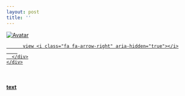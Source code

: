 ```yaml
---
layout: post
title: ''
---
```


<p class="imglist">

<div class="image-container">
  <a href="https://pic.superbed.cn/item/5e35c9302fb38b8c3c45e3c7.jpg"  data-fancybox="images">
    <img src="https://pic.superbed.cn/item/5e35c9302fb38b8c3c45e3f2.jpg" alt="Avatar" class="image" />
    <div class="overlay">
      <div class="text">
        
          view <i class="fa fa-arrow-right" aria-hidden="true"></i>
        
      </div>
    </div>
  </a>
</div>









<a href="https://pic.superbed.cn/item/5e35c9302fb38b8c3c45e3c9.jpg" data-fancybox="images"><img src="" /></a>
<a href="https://pic.superbed.cn/item/5e35c9302fb38b8c3c45e3cb.jpg" data-fancybox="images"><img src="" /></a>
<a href="https://pic.superbed.cn/item/5e35c9302fb38b8c3c45e3ce.jpg" data-fancybox="images"><img src="" /></a>
<a href="https://pic.superbed.cn/item/5e35c9302fb38b8c3c45e3d0.jpg" data-fancybox="images"><img src="" /></a>
<a href="https://pic.superbed.cn/item/5e35c9302fb38b8c3c45e3d2.jpg" data-fancybox="images"><img src="" /></a>
<a href="https://pic.superbed.cn/item/5e35c9302fb38b8c3c45e3d5.jpg" data-fancybox="images"><img src="" /></a>
<a href="https://pic.superbed.cn/item/5e35c9302fb38b8c3c45e3d8.jpg" data-fancybox="images"><img src="" /></a>
<a href="https://pic.superbed.cn/item/5e35c9302fb38b8c3c45e3da.jpg" data-fancybox="images"><img src="" /></a>
<a href="https://pic.superbed.cn/item/5e35c9302fb38b8c3c45e3dc.jpg" data-fancybox="images"><img src="" /></a>
<a href="https://pic.superbed.cn/item/5e35c9302fb38b8c3c45e3de.jpg" data-fancybox="images"><img src="" /></a>
<a href="https://pic.superbed.cn/item/5e35c9302fb38b8c3c45e3e0.jpg" data-fancybox="images"><img src="" /></a>
<a href="https://pic.superbed.cn/item/5e35c9302fb38b8c3c45e3e4.jpg" data-fancybox="images"><img src="" /></a>
<a href="https://pic.superbed.cn/item/5e35c9302fb38b8c3c45e3e6.jpg" data-fancybox="images"><img src="" /></a>
<a href="https://pic.superbed.cn/item/5e35c9302fb38b8c3c45e3e8.jpg" data-fancybox="images"><img src="" /></a>
<a href="https://pic.superbed.cn/item/5e35c9302fb38b8c3c45e3ea.jpg" data-fancybox="images"><img src="" /></a>
<a href="https://pic.superbed.cn/item/5e35c9302fb38b8c3c45e3ee.jpg" data-fancybox="images"><img src="" /></a>
<a href="https://pic.superbed.cn/item/5e35c9302fb38b8c3c45e3f0.jpg" data-fancybox="images"><img src="" /></a>
<a href="https://pic.superbed.cn/item/5e35c9302fb38b8c3c45e3f2.jpg" data-fancybox="images"><img src="" /></a>
<a href="https://pic.superbed.cn/item/5e35c9302fb38b8c3c45e3f4.jpg" data-fancybox="images"><img src="" /></a>
<a href="https://pic.superbed.cn/item/5e35c9302fb38b8c3c45e3f6.jpg" data-fancybox="images"><img src="" /></a>
<a href="https://pic.superbed.cn/item/5e35c9302fb38b8c3c45e3fa.jpg" data-fancybox="images"><img src="" /></a>
<a href="https://pic.superbed.cn/item/5e35c9302fb38b8c3c45e3fc.jpg" data-fancybox="images"><img src="" /></a>
<a href="https://pic.superbed.cn/item/5e35c9302fb38b8c3c45e3fe.jpg" data-fancybox="images"><img src="" /></a>
<a href="https://pic.superbed.cn/item/5e35c9302fb38b8c3c45e401.jpg" data-fancybox="images"><img src="" /></a>
<a href="https://pic.superbed.cn/item/5e35c9302fb38b8c3c45e404.jpg" data-fancybox="images"><img src="" /></a>
<a href="https://pic.superbed.cn/item/5e35c9302fb38b8c3c45e407.jpg" data-fancybox="images"><img src="" /></a>
<a href="https://pic.superbed.cn/item/5e35c9302fb38b8c3c45e409.jpg" data-fancybox="images"><img src="" /></a>
<a href="https://pic.superbed.cn/item/5e35c9312fb38b8c3c45e40b.jpg" data-fancybox="images"><img src="" /></a>
<a href="https://pic.superbed.cn/item/5e35c9312fb38b8c3c45e40d.jpg" data-fancybox="images"><img src="" /></a>
<a href="https://pic.superbed.cn/item/5e35c9312fb38b8c3c45e40f.jpg" data-fancybox="images"><img src="" /></a>
<a href="https://pic.superbed.cn/item/5e35c9312fb38b8c3c45e411.jpg" data-fancybox="images"><img src="" /></a>
<a href="https://pic.superbed.cn/item/5e35c9312fb38b8c3c45e414.jpg" data-fancybox="images"><img src="" /></a>
<a href="https://pic.superbed.cn/item/5e35c9312fb38b8c3c45e416.jpg" data-fancybox="images"><img src="" /></a>
<a href="https://pic.superbed.cn/item/5e35c9312fb38b8c3c45e419.jpg" data-fancybox="images"><img src="" /></a>
<a href="https://pic.superbed.cn/item/5e35c9312fb38b8c3c45e41b.jpg" data-fancybox="images"><img src="" /></a>
<a href="https://pic.superbed.cn/item/5e35c9312fb38b8c3c45e41d.jpg" data-fancybox="images"><img src="" /></a>
<a href="https://pic.superbed.cn/item/5e35c9312fb38b8c3c45e41f.jpg" data-fancybox="images"><img src="" /></a>
<a href="https://pic.superbed.cn/item/5e35c9312fb38b8c3c45e421.jpg" data-fancybox="images"><img src="" /></a>
<a href="https://pic.superbed.cn/item/5e35c9312fb38b8c3c45e424.jpg" data-fancybox="images"><img src="" /></a>
<a href="https://pic.superbed.cn/item/5e35c9312fb38b8c3c45e426.jpg" data-fancybox="images"><img src="" /></a>
<a href="https://pic.superbed.cn/item/5e35c9312fb38b8c3c45e428.jpg" data-fancybox="images"><img src="" /></a>
<a href="https://pic.superbed.cn/item/5e35c9312fb38b8c3c45e42b.jpg" data-fancybox="images"><img src="" /></a>
<a href="https://pic.superbed.cn/item/5e35c9312fb38b8c3c45e42d.jpg" data-fancybox="images"><img src="" /></a>



</p>


#### [text](https://cxcxcx.cx/works/0007a.html)